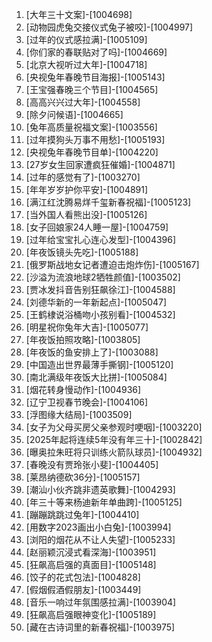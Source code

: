 
1. [大年三十文案]-[1004698]
1. [动物园虎兔交接仪式兔子被咬]-[1004997]
1. [过年的仪式感拉满]-[1005109]
1. [你们家的春联贴对了吗]-[1004669]
1. [北京大视听过大年]-[1004718]
1. [央视兔年春晚节目海报]-[1005143]
1. [王宝强春晚三个节目]-[1004565]
1. [高高兴兴过大年]-[1004558]
1. [除夕问候语]-[1004665]
1. [兔年高质量祝福文案]-[1003556]
1. [过年摸狗头万事不用愁]-[1005193]
1. [央视兔年春晚节目单]-[1004220]
1. [27岁女生回家遭疯狂催婚]-[1004871]
1. [过年的感觉有了]-[1003270]
1. [年年岁岁护你平安]-[1004891]
1. [满江红沈腾易烊千玺新春祝福]-[1005123]
1. [当外国人看熊出没]-[1005126]
1. [女子回娘家24人睡一屋]-[1004759]
1. [过年给宝宝扎心连心发型]-[1004396]
1. [年夜饭镜头先吃]-[1005188]
1. [俄罗斯战地女记者遭迫击炮炸伤]-[1005167]
1. [沙溢为流浪地球2牺牲颜值]-[1003502]
1. [贾冰发抖音告别狂飙徐江]-[1004588]
1. [刘德华新的一年新起点]-[1005047]
1. [王鹤棣说浴桶吻小孩别看]-[1004532]
1. [明星祝你兔年大吉]-[1005077]
1. [年夜饭拍照攻略]-[1003805]
1. [年夜饭的鱼安排上了]-[1003088]
1. [中国造出世界最薄手撕钢]-[1005120]
1. [南北满级年夜饭大比拼]-[1005084]
1. [烟花转身慢动作]-[1004936]
1. [辽宁卫视春节晚会]-[1004106]
1. [浮图缘大结局]-[1003509]
1. [女子为父母买房父亲参观时哽咽]-[1003220]
1. [2025年起将连续5年没有年三十]-[1002842]
1. [曝奥拉朱旺将只训练火箭队球员]-[1004932]
1. [春晚没有贾玲张小斐]-[1004405]
1. [莱昂纳德砍36分]-[1005157]
1. [潮汕小伙齐跳非遗英歌舞]-[1004293]
1. [年三十等来杨迪新年单曲跨]-[1005125]
1. [蹦蹦跳跳过兔年]-[1004410]
1. [用数字2023画出小白兔]-[1003994]
1. [浏阳的烟花从不让人失望]-[1005233]
1. [赵丽颖沉浸式看深海]-[1003951]
1. [狂飙高启强的真面目]-[1005148]
1. [饺子的花式包法]-[1004828]
1. [假烟假酒假朋友]-[1003449]
1. [音乐一响过年氛围感拉满]-[1003904]
1. [狂飙高启强眼神变化]-[1005189]
1. [藏在古诗词里的新春祝福]-[1003975]